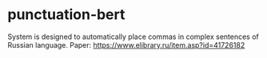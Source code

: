# punctuation-bert
System is designed to automatically place commas in complex sentences
of Russian language.
Paper: https://www.elibrary.ru/item.asp?id=41726182
